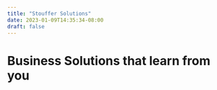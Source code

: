 ```yaml
---
title: "Stouffer Solutions"
date: 2023-01-09T14:35:34-08:00
draft: false
---
```


# Business Solutions that learn from you